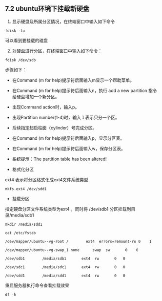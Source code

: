 ## 7.2 ubuntu环境下挂载新硬盘

1. 显示硬盘及所属分区情况，在终端窗口中输入如下命令

```shell
fdisk -lu
```

可以看到要挂载的磁盘



2. 对硬盘进行分区，在终端窗口中输入如下命令：

```shell
fdisk /dev/sdb
```

步骤如下：

- 在Command (m for help)提示符后面输入m显示一个帮助菜单。

- 在Command (m for help)提示符后面输入n，执行 add a new partition 指令给硬盘增加一个新分区。

- 出现Command action时，输入p。

- 出现Partition number(1-4)时，输入１表示只分一个区。

- 后续指定起启柱面（cylinder）号完成分区。

- 在Command (m for help)提示符后面输入p，显示分区表。

- 在Command (m for help)提示符后面输入w，保存分区表。

- 系统提示：The partition table has been altered!

- 格式化分区

ext4 表示将分区格式化成ext4文件系统类型

```shell
mkfs.ext4 /dev/sdd1
```

- 挂载分区

指定硬盘分区文件系统类型为ext4 ，同时将 /dev/sdb1 分区挂载到目录/media/sdb1

```shell
mkdir /media/sdd1

cat /etc/fstab

/dev/mapper/ubuntu--vg-root /        ext4  errors=remount-ro 0    1

/dev/mapper/ubuntu--vg-swap_1 none      swap  sw       0    0

/dev/sdb1        /media/sdb1       ext4  rw       0   0

/dev/sdc1        /media/sdc1       ext4  rw       0   0

/dev/sdd1        /media/sdd1       ext4  rw       0   0
```

重启服务器执行命令查看挂载效果

```shell
df -h
```

